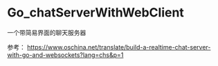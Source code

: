 # Go_chatServerWithWebClient
 一个带简易界面的聊天服务器

参考：
https://www.oschina.net/translate/build-a-realtime-chat-server-with-go-and-websockets?lang=chs&p=1
